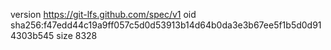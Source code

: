 version https://git-lfs.github.com/spec/v1
oid sha256:f47edd44c19a9ff057c5d0d53913b14d64b0da3e3b67ee5f1b5d0d914303b545
size 8328
